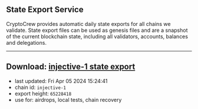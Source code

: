 ## State Export Service
CryptoCrew provides automatic daily state exports for all chains we validate. State export files can be used as genesis files and are a snapshot of the current blockchain state, including all validators, accounts, balances and delegations.

---
**Download: [injective-1 state export](https://dl-eu2.ccvalidators.com/SERVICE/injective/injective-1_export_65228418.json)**
---

- last updated: Fri Apr 05 2024 15:24:41
- chain id: `injective-1`
- export height: `65228418`
- use for: airdrops, local tests, chain recovery
